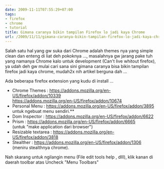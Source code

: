 ```yaml
---
date: 2009-11-11T07:55:29+07:00
tags:
- firefox
- chrome
- tutorial
title: Gimana caranya bikin tampilan Firefox lo jadi kaya Chrome
url: /2009/11/11/gimana-caranya-bikin-tampilan-firefox-lo-jadi-kaya-chrome/
---
```


Salah satu hal yang gw suka dari Chrome adalah themes nya yang simple clean dan enteng di liat deh pokoknya ..., masalahnya gw jarang pake tuh yang namanya Chrome kalo untuk development (Can't live whitout firefox), ya udah deh gw mulai cari sana sini gimana caranya bisa bikin tampilan firefox jadi kaya chrome, mudah2x nih artikel berguna dah ...

Ada beberapa firefox extension yang kudu di install ...  
 - Chrome Themes : https://addons.mozilla.org/en-US/firefox/addon/10339  
 https://addons.mozilla.org/en-US/firefox/addon/10674  
 - Personal Menu : https://addons.mozilla.org/en-US/firefox/addon/3895  
 untuk ngebuat menu sendiri.**  
 - Dom Inspector : https://addons.mozilla.org/en-US/firefox/addon/6622  
 - Prism : https://addons.mozilla.org/en-US/firefox/addon/6665  
 (untuk "make application dari browser")  
 - Resizable textarea : https://addons.mozilla.org/en-US/firefox/addon/3818  
 - Stealther : https://addons.mozilla.org/en-US/firefox/addon/1306  
 (meniru stealthnya chrome).

Nah skarang untuk ngilangin menu (File edit tools help , dlll), klik kanan di daerah toolbar atas Uncheck "Menu Toolbars"